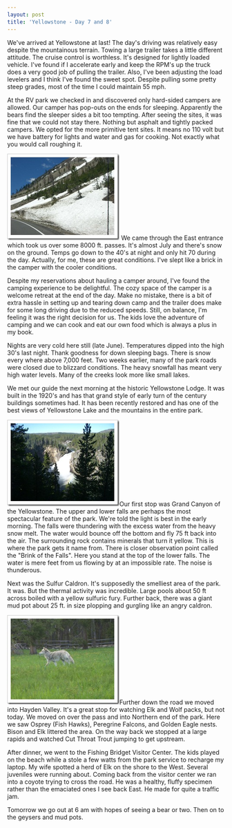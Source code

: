 ```yaml
---
layout: post
title: 'Yellowstone - Day 7 and 8'
---
```

We've arrived at Yellowstone at last! The day's driving was relatively easy despite the mountainous terrain. Towing a large trailer takes a little different attitude. The cruise control is worthless. It's designed for lightly loaded vehicle. I've found if I accelerate early and keep the RPM's up the truck does a very good job of pulling the trailer. Also, I've been adjusting the load levelers and I think I've found the sweet spot. Despite pulling some pretty steep grades, most of the time I could maintain 55 mph.

At the RV park we checked in and discovered only hard-sided campers are allowed. Our camper has pop-outs on the ends for sleeping. Apparently the bears find the sleeper sides a bit too tempting. After seeing the sites, it was fine that we could not stay there. Nothing but asphalt and tightly packed campers. We opted for the more primitive tent sites. It means no 110 volt but we have battery for lights and water and gas for cooking. Not exactly what you would call roughing it.

[![CIMG1673](/cdn/images/blog/YellowstoneDay7_13564/CIMG1673_thumb.jpg)](/cdn/images/blog/YellowstoneDay7_13564/CIMG1673.jpg) We came through the East entrance which took us over some 8000 ft. passes. It's almost July and there's snow on the ground. Temps go down to the 40's at night and only hit 70 during the day. Actually, for me, these are great conditions. I've slept like a brick in the camper with the cooler conditions.

Despite my reservations about hauling a camper around, I've found the camping experience to be delightful. The cozy space of the camper is a welcome retreat at the end of the day. Make no mistake, there is a bit of extra hassle in setting up and tearing down camp and the trailer does make for some long driving due to the reduced speeds. Still, on balance, I'm feeling it was the right decision for us. The kids love the adventure of camping and we can cook and eat our own food which is always a plus in my book.

Nights are very cold here still (late June). Temperatures dipped into the high 30's last night. Thank goodness for down sleeping bags. There is snow every where above 7,000 feet. Two weeks earlier, many of the park roads were closed due to blizzard conditions. The heavy snowfall has meant very high water levels. Many of the creeks look more like small lakes.

We met our guide the next morning at the historic Yellowstone Lodge. It was built in the 1920's and has that grand style of early turn of the century buildings sometimes had. It has been recently restored and has one of the best views of Yellowstone Lake and the mountains in the entire park. 

[![CIMG1681](/cdn/images/blog/YellowstoneDay7_13564/CIMG1681_thumb.jpg)](/cdn/images/blog/YellowstoneDay7_13564/CIMG1681.jpg)Our first stop was Grand Canyon of the Yellowstone. The upper and lower falls are perhaps the most spectacular feature of the park. We're told the light is best in the early morning. The falls were thundering with the excess water from the heavy snow melt. The water would bounce off the bottom and fly 75 ft back into the air. The surrounding rock contains minerals that turn it yellow. This is where the park gets it name from. There is closer observation point called the "Brink of the Falls". Here you stand at the top of the lower falls. The water is mere feet from us flowing by at an impossible rate. The noise is thunderous.

Next was the Sulfur Caldron. It's supposedly the smelliest area of the park. It was. But the thermal activity was incredible. Large pools about 50 ft across boiled with a yellow sulfuric fury. Further back, there was a giant mud pot about 25 ft. in size plopping and gurgling like an angry caldron.

[![CIMG1722](/cdn/images/blog/YellowstoneDay7_13564/CIMG1722_thumb.jpg)](/cdn/images/blog/YellowstoneDay7_13564/CIMG1722.jpg)Further down the road we moved into Hayden Valley. It's a great stop for watching Elk and Wolf packs, but not today. We moved on over the pass and into Northern end of the park. Here we saw Osprey (Fish Hawks), Peregrine Falcons, and Golden Eagle nests. Bison and Elk littered the area. On the way back we stopped at a large rapids and watched Cut Throat Trout jumping to get upstream.

After dinner, we went to the Fishing Bridget Visitor Center. The kids played on the beach while a stole a few watts from the park service to recharge my laptop. My wife spotted a herd of Elk on the shore to the West. Several juveniles were running about. Coming back from the visitor center we ran into a coyote trying to cross the road. He was a healthy, fluffy specimen rather than the emaciated ones I see back East. He made for quite a traffic jam.

Tomorrow we go out at 6 am with hopes of seeing a bear or two. Then on to the geysers and mud pots.
